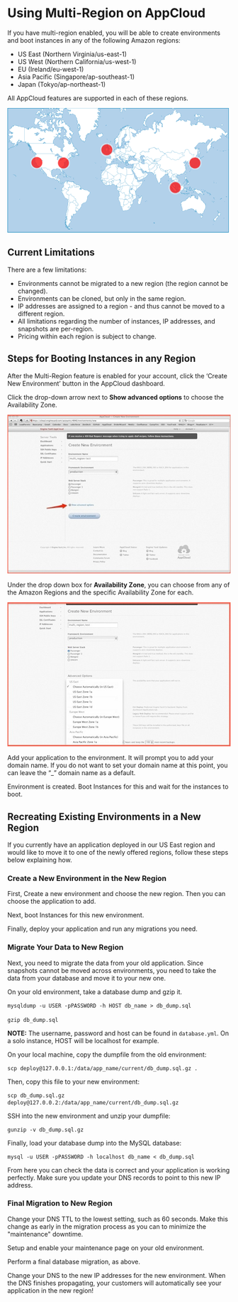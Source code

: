 # Using Multi-Region on AppCloud


If you have multi-region enabled, you will be able to create environments and boot instances in any of the following Amazon regions:

  * US East (Northern Virginia/us-east-1)
  * US West (Northern California/us-west-1)
  * EU (Ireland/eu-west-1)
  * Asia Pacific (Singapore/ap-southeast-1)
  * Japan (Tokyo/ap-northeast-1)

All AppCloud features are supported in each of these regions.

![EY Regions](images/ey-regions_sm.png)


## Current Limitations

There are a few limitations:

  * Environments cannot be migrated to a new region (the region cannot be changed).
  * Environments can be cloned, but only in the same region.
  * IP addresses are assigned to a region - and thus cannot be moved to a different region.
  * All limitations regarding the number of instances, IP addresses, and snapshots are per-region.
  * Pricing within each region is subject to change.

## Steps for Booting Instances in any Region


After the Multi-Region feature is enabled for your account, click the ‘Create New Environment’ button in the AppCloud dashboard.

Click the drop-down arrow next to **Show advanced options** to choose the Availability Zone.

![Figure 1](images/show_adv_options.jpg)

Under the drop down box for **Availability Zone**, you can choose from any of the Amazon Regions and the specific Availability Zone for each.

![Figure 2](images/availability_zone.jpg)

Add your application to the environment. It will prompt you to add your domain name. If you do not want to set your domain name at this point, you can leave the “_” domain name as a default.

Environment is created. Boot Instances for this and wait for the instances to boot.


## Recreating Existing Environments in a New Region

If you currently have an application deployed in our US East region and would like to move it to one of the newly offered regions, follow these steps below explaining how.

### Create a New Environment in the New Region

First, Create a new environment and choose the new region. Then you can choose the application to add.

Next, boot Instances for this new environment.

Finally, deploy your application and run any migrations you need.

### Migrate Your Data to New Region

Next, you need to migrate the data from your old application. Since snapshots cannot be moved across environments, you need to take the data from your database and move it to your new one. 

On your old environment, take a database dump and gzip it.

    mysqldump -u USER -pPASSWORD -h HOST db_name > db_dump.sql

    gzip db_dump.sql

**NOTE:** The username, password and host can be found in `database.yml`. On a solo instance, HOST will be localhost for example.

On your local machine, copy the dumpfile from the old environment:

    scp deploy@127.0.0.1:/data/app_name/current/db_dump.sql.gz .

Then, copy this file to your new environment:

    scp db_dump.sql.gz deploy@127.0.0.2:/data/app_name/current/db_dump.sql.gz

SSH into the new environment and unzip your dumpfile:

    gunzip -v db_dump.sql.gz

Finally, load your database dump into the MySQL database:

    mysql -u USER -pPASSWORD -h localhost db_name < db_dump.sql

From here you can check the data is correct and your application is working perfectly. Make sure you update your DNS records to point to this new IP address.


### Final Migration to New Region

Change your DNS TTL to the lowest setting, such as 60 seconds. Make this change as early in the migration process as you can to minimize the "maintenance" downtime.

Setup and enable your maintenance page on your old environment.

Perform a final database migration, as above.

Change your DNS to the new IP addresses for the new environment. When the DNS finishes propagating, your customers will automatically see your application in the new region!